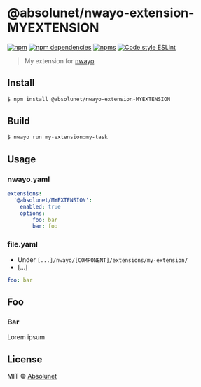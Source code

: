 # @absolunet/nwayo-extension-MYEXTENSION

[![npm](https://img.shields.io/npm/v/@absolunet/nwayo-extension-MYEXTENSION.svg)](https://www.npmjs.com/package/@absolunet/nwayo-extension-MYEXTENSION)
[![npm dependencies](https://david-dm.org/absolunet/nwayo-extension-MYEXTENSION/status.svg)](https://david-dm.org/absolunet/nwayo-extension-MYEXTENSION)
[![npms](https://badges.npms.io/%40absolunet%2Fnwayo-extension-MYEXTENSION.svg)](https://npms.io/search?q=%40absolunet%2Fnwayo-extension-MYEXTENSION)
[![Code style ESLint](https://img.shields.io/badge/code_style-@absolunet/node-659d32.svg)](https://github.com/absolunet/eslint-config-node)

> My extension for [nwayo](https://documentation.absolunet.com/nwayo)

## Install

```sh
$ npm install @absolunet/nwayo-extension-MYEXTENSION
```


## Build

```sh
$ nwayo run my-extension:my-task
```


## Usage

### nwayo.yaml
```yaml
extensions:
  '@absolunet/MYEXTENSION':
    enabled: true
    options:
    	foo: bar
    	bar: foo
```

### file.yaml
- Under `[...]/nwayo/[COMPONENT]/extensions/my-extension/`
- [...]

```yaml
foo: bar
```


## Foo

### Bar
Lorem ipsum


## License

MIT © [Absolunet](https://absolunet.com)
